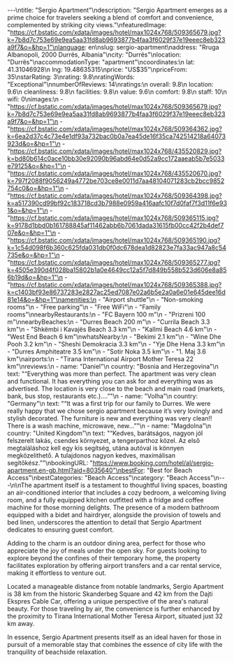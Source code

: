 ---\ntitle: "Sergio Apartment"\ndescription: "Sergio Apartment emerges as a prime choice for travelers seeking a blend of comfort and convenience, complemented by striking city views."\nfeaturedImage: "https://cf.bstatic.com/xdata/images/hotel/max1024x768/509365679.jpg?k=7b8d7c753e69e9ea5aa31fd8ab9693877b4faa3f6029f37e19eeec8eb323a9f7&o=&hp=1"\nlanguage: en\nslug: sergio-apartment\naddress: "Rruga Albanopoli, 2000 Durrës, Albania"\ncity: "Durrës"\nlocation: "Durrës"\naccommodationType: "apartment"\ncoordinates:\n  lat: 41.31046928\n  lng: 19.48635315\nprice: "US$35"\npriceFrom: 35\nstarRating: 3\nrating: 9.8\nratingWords: "Exceptional"\nnumberOfReviews: 14\nratings:\n  overall: 9.8\n  location: 9.6\n  cleanliness: 9.8\n  facilities: 9.8\n  value: 9.6\n  comfort: 9.8\n  staff: 10\n  wifi: 0\nimages:\n  - "https://cf.bstatic.com/xdata/images/hotel/max1024x768/509365679.jpg?k=7b8d7c753e69e9ea5aa31fd8ab9693877b4faa3f6029f37e19eeec8eb323a9f7&o=&hp=1"\n  - "https://cf.bstatic.com/xdata/images/hotel/max1024x768/509364362.jpg?k=6ea2d37c4c73e4e1df93a732bac0b0a7ea45de16f35ca742514218a64073923d&o=&hp=1"\n  - "https://cf.bstatic.com/xdata/images/hotel/max1024x768/435520829.jpg?k=bd80b614c0ace10bb30e92090b96abd64e0d52a9cc172aaeab5b7e5033e79125&o=&hp=1"\n  - "https://cf.bstatic.com/xdata/images/hotel/max1024x768/435520670.jpg?k=797f2088f9056249a4772be703ce8e0011d7aa48104071283cb2bcc9852754c0&o=&hp=1"\n  - "https://cf.bstatic.com/xdata/images/hotel/max1024x768/509364398.jpg?k=a517390cd99bf92c183718cd3b7988e0959a416aafc10f7d0faf7f3d11f6e931&o=&hp=1"\n  - "https://cf.bstatic.com/xdata/images/hotel/max1024x768/509365115.jpg?k=9178d1bbd0b161788845af11462abb6b7061dada31615fb00cc42f2b4def707e&o=&hp=1"\n  - "https://cf.bstatic.com/xdata/images/hotel/max1024x768/509365190.jpg?k=1c54d098f6b360c625fda031db0f0dc678dea1d82823e7fa33ac947a8c54735e&o=&hp=1"\n  - "https://cf.bstatic.com/xdata/images/hotel/max1024x768/509365277.jpg?k=4505e390d4f028ba15802b1a0e4649cc12a5f7d849b558b523d606e8a856b19d&o=&hp=1"\n  - "https://cf.bstatic.com/xdata/images/hotel/max1024x768/509365388.jpg?k=c1403bf93e86737283e2827ac25ed7087e02a6b5e2a0a6e01e645dee16d81e14&o=&hp=1"\namenities:\n  - "Airport shuttle"\n  - "Non-smoking rooms"\n  - "Free parking"\n  - "Free WiFi"\n  - "Family rooms"\nnearbyRestaurants:\n  - "FC Bayern 100 m"\n  - "Prizreni 100 m"\nnearbyBeaches:\n  - "Durres Beach 200 m"\n  - "Currila Beach 3.3 km"\n  - "Shkëmbi i Kavajës Beach 3.3 km"\n  - "Kallmi Beach 4.6 km"\n  - "West End Beach 6 km"\nwhatsNearby:\n  - "Bekimi 2.1 km"\n  - "Wine Dhe Pooh 3.2 km"\n  - "Sheshi Demokracia 3.3 km"\n  - "Yje Dhe Hena 3.3 km"\n  - "Durres Amphiteatre 3.5 km"\n  - "Sotir Noka 3.5 km"\n  - "1. Maj 3.6 km"\nairports:\n  - "Tirana International Airport Mother Teresa 22 km"\nreviews:\n  - name: "Daniel"\n    country: "Bosnia and Herzegovina"\n    text: "“Everything was more than perfect. The apartment was very clean and functional. It has everything you can ask for and everything was as advertised. The location is very close to the beach and main road (markets, bank, bus stop, restaurants etc.)....”"\n  - name: "Volha"\n    country: "Germany"\n    text: "“It was a first trip for our family to Durres. We were really happy that we chose sergio apartment because it’s very lovingly and stylish decorated. The furniture is new and everything was very clean!! There is a wash machine, microwave, new...”"\n  - name: "Magdolna"\n    country: "United Kingdom"\n    text: "“Kedves, barátságos, nagyon jól felszerelt lakás, csendes környezet, a tengerparthoz közel. Az első megtaláláshoz kell egy kis segítség, utána autóval is könnyen megközelithető. A tulajdonos nagyon kedves, maximálisan segítőkész.”"\nbookingURL: "https://www.booking.com/hotel/al/sergio-apartment.en-gb.html?aid=8035640"\nbestFor: "Best for Beach Access"\nbestCategories: "Beach Access"\ncategory: "Beach Access"\n---\n\nThe apartment itself is a testament to thoughtful living spaces, boasting an air-conditioned interior that includes a cozy bedroom, a welcoming living room, and a fully equipped kitchen outfitted with a fridge and coffee machine for those morning delights. The presence of a modern bathroom equipped with a bidet and hairdryer, alongside the provision of towels and bed linen, underscores the attention to detail that Sergio Apartment dedicates to ensuring guest comfort.

Adding to the charm is an outdoor dining area, perfect for those who appreciate the joy of meals under the open sky. For guests looking to explore beyond the confines of their temporary home, the property facilitates exploration by offering airport transfers and a car rental service, making it effortless to venture out.

Located a manageable distance from notable landmarks, Sergio Apartment is 38 km from the historic Skanderbeg Square and 42 km from the Dajti Ekspres Cable Car, offering a unique perspective of the area's natural beauty. For those traveling by air, the convenience is further enhanced by the proximity to Tirana International Mother Teresa Airport, situated just 32 km away.

In essence, Sergio Apartment presents itself as an ideal haven for those in pursuit of a memorable stay that combines the essence of city life with the tranquility of beachside relaxation.